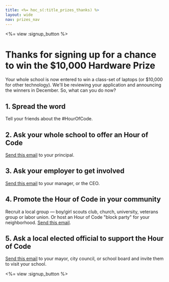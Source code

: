 ```yaml
---
title: <%= hoc_s(:title_prizes_thanks) %>
layout: wide
nav: prizes_nav
---
```


<%= view :signup_button %>

# Thanks for signing up for a chance to win the $10,000 Hardware Prize

Your whole school is now entered to win a class-set of laptops (or $10,000 for other technology). We'll be reviewing your application and announcing the winners in December. So, what can you do now?

## 1. Spread the word
Tell your friends about the #HourOfCode.

## 2. Ask your whole school to offer an Hour of Code
[Send this email](<%= resolve_url('/resources#email') %>) to your principal.

## 3. Ask your employer to get involved
[Send this email](<%= resolve_url('/resources#email') %>) to your manager, or the CEO.

## 4. Promote the Hour of Code in your community
Recruit a local group — boy/girl scouts club, church, university, veterans group or labor union. Or host an Hour of Code "block party" for your neighborhood. [Send this email](<%= resolve_url('/resources#email') %>).

## 5. Ask a local elected official to support the Hour of Code
[Send this email](<%= resolve_url('/resources#politicians') %>) to your mayor, city council, or school board and invite them to visit your school.

<%= view :signup_button %>
